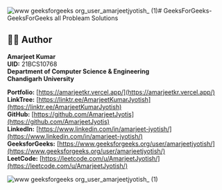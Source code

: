 ![www geeksforgeeks org_user_amarjeetjyotish_ (1)](https://github.com/user-attachments/assets/c6c132dd-41a5-42f0-b8dc-37aa6d0a8c82)# GeeksForGeeks-
GeeksForGeeks  all Probleam Solutions 

## 🧑‍💻 Author

**Amarjeet Kumar**  
**UID:** 21BCS10768  
**Department of Computer Science & Engineering**  
**Chandigarh University**

**Portfolio:** [https://amarjeetkr.vercel.app/](https://amarjeetkr.vercel.app/)  
**LinkTree:** [https://linktr.ee/AmarjeetKumarJyotish](https://linktr.ee/AmarjeetKumarJyotish)  
**GitHub:** [https://github.com/AmarjeetJyotis](https://github.com/AmarjeetJyotis)  
**LinkedIn:** [https://www.linkedin.com/in/amarjeet-jyotish/](https://www.linkedin.com/in/amarjeet-jyotish/)  
**GeeksforGeeks:** [https://www.geeksforgeeks.org/user/amarjeetjyotish/](https://www.geeksforgeeks.org/user/amarjeetjyotish/)  
**LeetCode:** [https://leetcode.com/u/AmarjeetJyotish/](https://leetcode.com/u/AmarjeetJyotish/)



![www geeksforgeeks org_user_amarjeetjyotish_ (1)](https://github.com/user-attachments/assets/203deb6c-b4bc-4246-aa09-4d9e025e9f01)

